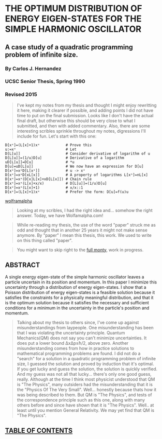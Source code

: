 # THE OPTIMUM DISTRIBUTION OF ENERGY EIGEN-STATES FOR THE SIMPLE HARMONIC OSCILLATOR
## A case study of a quadratic programming problem of infinite size.
### By Carlos J. Hernandez
### UCSC Senior Thesis, Spring 1990
### Revised 2015

> I've kept my notes from my thesis and thought
> I might enjoy rewritting it here,
> making it clearer if possible, and
> adding points I did not have time to put on the final submission.
> Looks like I don't have the actual final draft, but otherwise
> this should be very close to what I submitted, and then with added commentary.
> Also, there are some interesting scribles sprinkle throughout my notes,
> digressions I'll include for fun. Let's start with this one:
```
D[xˣ]=(L[x]+1)xˣ            # Prove this
u:=xˣ                       # Let
D[L[u]]                     # Consider derivative of logarithm of u
D[L[u]]=(1/u)D[u]           # Derivative of a logarithm
uD[L[u]]=D[u]               # *u
D[u]=uD[L[u]]               # We now have an expression for D[u]
D[xˣ]=xˣD[L[xˣ]]            # u -> xˣ
D[xˣ]=xˣD[xL[x]]            # A property of logarithms L[xⁿ]=nL[x]
D[xˣ]=xˣ(D[x]L[x]+xD[L[x]]) # Chain rule
D[xˣ]=xˣ(L[x]+x/x)          # D[L[u]]=(1/u)D[u]
D[xˣ]=xˣ(L[x]+1)            # x/x::1
D[xˣ]=(L[x]+1)xˣ            # Prefer the form: D[u]=f(u)u
```
[wolframalpha](http://www.wolframalpha.com/input/?i=d%2Fdx+x%5Ex)

> Looking at my scribles, I had the right idea and... somehow the right answer.
> Today, we have Wolfamalpha.com!

> While re-reading my thesis, the use of the word "paper" struck me as odd and
> thought that in another 25 years it might not make sense anymore.
> By "paper" I mean this thesis, this work.
> We used to write on this thing called "paper".

> You might want to skip right to the [full monty](FULLMONTY.md), work in progress.

## ABSTRACT

A single energy eigen-state of the simple harmonic oscillator
leaves a particle uncertain in its position and momentum.
In this paper I minimize this uncertainty through a distribution of energy eigen-states.
I show that a Poisson distribution of energy eigen-states is a feasible solution because
it satisfies the constraints for a physically meaningful distribution, and that
it is the optimum solution because
it satisfies the necessary and sufficient conditions for a minimum in the uncertainty
in the particle's position and momentum.

> Talking about my thesis to others since,
> I've come up against misunderstandings from laypeople.
> One misunderstanding has been that I was violating the uncertainty principle.
> Quantum Mechanics(QM) does not say you can't minimize uncertainties.
> It does put a lower bound ΔxΔp≥ħ/2, above zero.
> Another misunderstanding comes from how in practice
> solutions to mathematical programming problems are found.
> I did not do a "search" for a solution in a quadratic programming problem of infinite size,
> I guessed the solution and proved by induction that it's optimal.
> If you get lucky and guess the solution, the solution is quickly verified.
> And my guess was not all that lucky... there's only one good guess, really.
> Although at the time I think most physicist understood that QM is "The Physics",
> many outsiders had the misunderstanding that it is the "Physics Of The Very Small".
> Well... honestly because thats how it was being described to them.
> But QM is "The Physics", and tests of the correspondence principle such as this one,
> along with many others before and since have shown that it is "The Physics".
> Well.. at least until you mention General Relativity.
> We may yet find that QM is "The Physics".

## [TABLE OF CONTENTS](CONTENTS.md)
